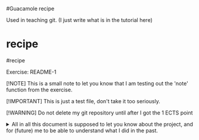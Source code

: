 #Guacamole recipe

Used in teaching git. (I just write what is in the tutorial here)
# recipe
#recipe


Exercise: README-1

[!NOTE]
This is a small note to let you know that I am testing out the 'note' function from the exercise.

[!IMPORTANT] 
This is just a test file, don't take it too seriously.

[!WARNING] 
Do not delete my git repository until after I got the 1 ECTS point


<details>
I don't fully understand this part of the exercise(yet)
<summary>
All in all this document is supposed to let you know about the project, and for (future) me to be able to understand what I did in the past.
</summary>
And what might this function do ? Let's see..

This is supposed to be a Badge with a link to a website:
<like-blue)](https://example.org)



